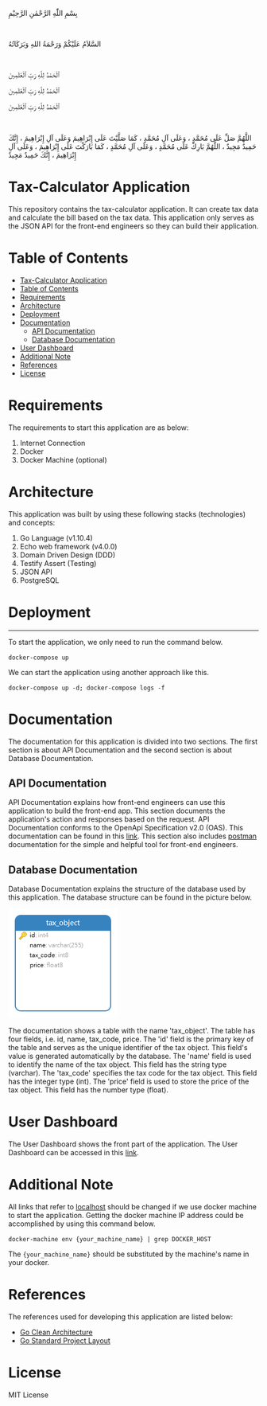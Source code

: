 بِسْمِ اللّٰهِ الرَّحْمٰنِ الرَّحِيْمِ

<br/>

السَّلاَمُ عَلَيْكُمْ وَرَحْمَةُ اللهِ وَبَرَكَاتُهُ

<br/>

ٱلْحَمْدُ لِلَّهِ رَبِّ ٱلْعَٰلَمِينَ

ٱلْحَمْدُ لِلَّهِ رَبِّ ٱلْعَٰلَمِينَ

ٱلْحَمْدُ لِلَّهِ رَبِّ ٱلْعَٰلَمِينَ

<br/>

اللَّهُمَّ صَلِّ عَلَى مُحَمَّدٍ ، وَعَلَى آلِ مُحَمَّدٍ ، كَمَا صَلَّيْتَ عَلَى إِبْرَاهِيمَ وَعَلَى آلِ إِبْرَاهِيمَ ، إِنَّكَ حَمِيدٌ مَجِيدٌ ، اللَّهُمَّ بَارِكْ عَلَى مُحَمَّدٍ ، وَعَلَى آلِ مُحَمَّدٍ ، كَمَا بَارَكْتَ عَلَى إِبْرَاهِيمَ ، وَعَلَى آلِ إِبْرَاهِيمَ ، إِنَّكَ حَمِيدٌ مَجِيدٌ

# Tax-Calculator Application

This repository contains the tax-calculator application. 
It can create tax data and calculate the bill based on the tax data. 
This application only serves as the JSON API for the front-end engineers
so they can build their application.

# Table of Contents


- [Tax-Calculator Application](#tax-calculator-application)
- [Table of Contents](#table-of-contents)
- [Requirements](#requirements)
- [Architecture](#architecture)
- [Deployment](#deployment)
- [Documentation](#documentation)
  - [API Documentation](#api-documentation)
  - [Database Documentation](#database-documentation)
- [User Dashboard](#user-dashboard)
- [Additional Note](#additional-note)
- [References](#references)
- [License](#license)


# Requirements


The requirements to start this application are as below:
1. Internet Connection
2. Docker
3. Docker Machine (optional)

# Architecture


This application was built by using these following stacks (technologies) and concepts:
1. Go Language (v1.10.4)
2. Echo web framework (v4.0.0)
3. Domain Driven Design (DDD)
4. Testify Assert (Testing)
5. JSON API
6. PostgreSQL

# Deployment

---

To start the application, we only need to run the command below.
```
docker-compose up
```
We can start the application using another approach like this.
```
docker-compose up -d; docker-compose logs -f
```

# Documentation

The documentation for this application is divided into two sections. 
The first section is about API Documentation and the second section is about Database Documentation.

## API Documentation

API Documentation explains how front-end engineers can use this application to build
the front-end app. 
This section documents the application's action and responses based on the request.
API Documentation conforms to the OpenApi Specification v2.0 (OAS).
This documentation can be found in this [link](http://localhost:8080/doc).
This section also includes [postman](https://documenter.getpostman.com/view/3751209/S11LsHwy) documentation for the simple and helpful tool for front-end engineers.

## Database Documentation

Database Documentation explains the structure of the database used by this application.
The database structure can be found in the picture below.

![Database Structure](./assets/database_documentation.png)

The documentation shows a table with the name 'tax_object'.
The table has four fields, i.e. id, name, tax_code, price. 
The 'id' field is the primary key of the table and serves as the unique identifier of the tax object.
This field's value is generated automatically by the database. 
The 'name' field is used to identify the name of the tax object.
This field has the string type (varchar).
The 'tax_code' specifies the tax code for the tax object.
This field has the integer type (int).
The 'price' field is used to store the price of the tax object.
This field has the number type (float).

# User Dashboard

The User Dashboard shows the front part of the application. 
The User Dashboard can be accessed in this [link](http://localhost:8080/).

# Additional Note

All links that refer to [localhost]() should be changed if we use docker machine to start the application. 
Getting the docker machine IP address could be accomplished by using this command below.

```
docker-machine env {your_machine_name} | grep DOCKER_HOST
```

The `{your_machine_name}` should be substituted by the machine's name in your docker.

# References

The references used for developing this application are listed below:

- [Go Clean Architecture](https://github.com/bxcodec/go-clean-arch)
- [Go Standard Project Layout](https://github.com/golang-standards/project-layout)

# License

MIT License







